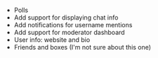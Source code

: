  * Polls
 * Add support for displaying chat info
 * Add notifications for username mentions
 * Add support for moderator dashboard
 * User info: website and bio
 * Friends and boxes (I'm not sure about this one)